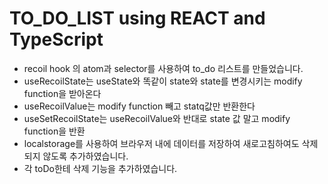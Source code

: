 # TO_DO_LIST using REACT and TypeScript
- recoil hook 의 atom과 selector를 사용하여 to_do 리스트를 만들었습니다.
- useRecoilState는 useState와 똑같이 state와 state를 변경시키는 modify function을 받아온다
- useRecoilValue는 modify function 빼고 statq값만 반환한다
- useSetRecoilState는 useRecoilValue와 반대로 state 값 말고 modify function을 반환 
- localstorage를 사용하여 브라우저 내에 데이터를 저장하여 새로고침하여도 삭제 되지 않도록 추가하였습니다.
- 각 toDo한테 삭제 기능을 추가하였습니다.